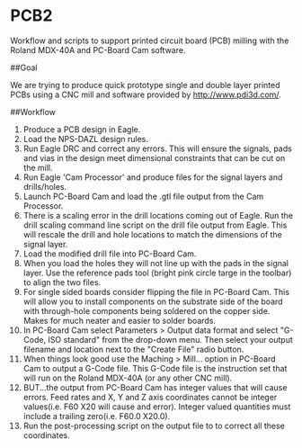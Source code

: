 PCB2
=============

Workflow and scripts to support printed circuit board (PCB) milling with the Roland MDX-40A and PC-Board Cam software.

##Goal

We are trying to produce quick prototype single and double layer printed PCBs using a CNC mill and software provided by http://www.pdi3d.com/.

##Workflow

1. Produce a PCB design in Eagle.
2. Load the NPS-DAZL design rules.
3. Run Eagle DRC and correct any errors.  This will ensure the signals, pads and vias in the design meet dimensional constraints that can be cut on the mill.
4. Run Eagle 'Cam Processor' and produce files for the signal layers and drills/holes.
5. Launch PC-Board Cam and load the .gtl file output from the Cam Processor.
6. There is a scaling error in the drill locations coming out of Eagle.  Run the drill scaling command line script on the drill file output from Eagle.  This will rescale the drill and hole locations to match the dimensions of the signal layer.
7. Load the modified drill file into PC-Board Cam.
8. When you load the holes they will not line up with the pads in the signal layer.  Use the reference pads tool (bright pink circle targe in the toolbar) to align the two files.
9. For single sided boards consider flipping the file in PC-Board Cam.  This will allow you to install components on the substrate side of the board with through-hole components being soldered on the copper side.  Makes for much neater and easier to solder boards.
10. In PC-Board Cam select Parameters > Output data format and select "G-Code, ISO standard" from the drop-down menu.  Then select your output filename and location next to the "Create File" radio button.
11. When things look good use the Maching > Mill... option in PC-Board Cam to output a G-Code file.  This G-Code file is the instruction set that will run on the Roland MDX-40A (or any other CNC mill).
12. BUT...the output from PC-Board Cam has integer values that will cause errors.  Feed rates and X, Y and Z axis coordinates cannot be integer values(i.e. F60 X20 will cause and error).  Integer valued quantities must include a trailing zero(i.e. F60.0 X20.0).  
13. Run the post-processing script on the output file to to correct all these coordinates.
